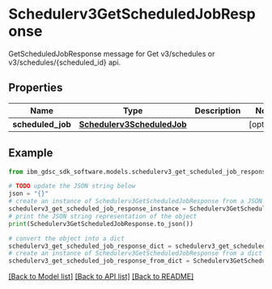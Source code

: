 # Schedulerv3GetScheduledJobResponse

GetScheduledJobResponse message for Get v3/schedules or v3/schedules/{scheduled_id} api.

## Properties

Name | Type | Description | Notes
------------ | ------------- | ------------- | -------------
**scheduled_job** | [**Schedulerv3ScheduledJob**](Schedulerv3ScheduledJob.md) |  | [optional] 

## Example

```python
from ibm_gdsc_sdk_software.models.schedulerv3_get_scheduled_job_response import Schedulerv3GetScheduledJobResponse

# TODO update the JSON string below
json = "{}"
# create an instance of Schedulerv3GetScheduledJobResponse from a JSON string
schedulerv3_get_scheduled_job_response_instance = Schedulerv3GetScheduledJobResponse.from_json(json)
# print the JSON string representation of the object
print(Schedulerv3GetScheduledJobResponse.to_json())

# convert the object into a dict
schedulerv3_get_scheduled_job_response_dict = schedulerv3_get_scheduled_job_response_instance.to_dict()
# create an instance of Schedulerv3GetScheduledJobResponse from a dict
schedulerv3_get_scheduled_job_response_from_dict = Schedulerv3GetScheduledJobResponse.from_dict(schedulerv3_get_scheduled_job_response_dict)
```
[[Back to Model list]](../README.md#documentation-for-models) [[Back to API list]](../README.md#documentation-for-api-endpoints) [[Back to README]](../README.md)


